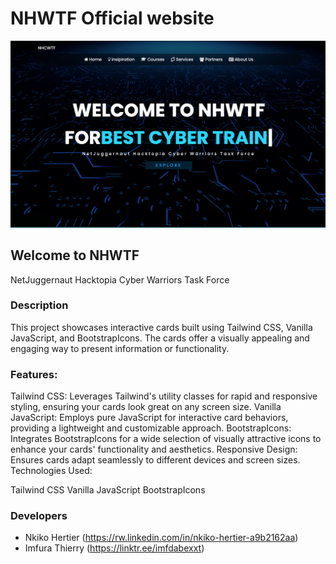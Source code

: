 # NHWTF Official website
![NHWTF](public/mine.png)
## Welcome to NHWTF

NetJuggernaut Hacktopia Cyber Warriors Task Force

### Description

This project showcases interactive cards built using Tailwind CSS, Vanilla JavaScript, and BootstrapIcons. The cards offer a visually appealing and engaging way to present information or functionality.

### Features:

Tailwind CSS: Leverages Tailwind's utility classes for rapid and responsive styling, ensuring your cards look great on any screen size.
Vanilla JavaScript: Employs pure JavaScript for interactive card behaviors, providing a lightweight and customizable approach.
BootstrapIcons: Integrates BootstrapIcons for a wide selection of visually attractive icons to enhance your cards' functionality and aesthetics.
Responsive Design: Ensures cards adapt seamlessly to different devices and screen sizes.
Technologies Used:

Tailwind CSS
Vanilla JavaScript
BootstrapIcons

### Developers
- Nkiko Hertier (https://rw.linkedin.com/in/nkiko-hertier-a9b2162aa)
- Imfura Thierry (https://linktr.ee/imfdabexxt)
